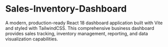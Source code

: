 # Sales-Inventory-Dashboard
A modern, production-ready React 18 dashboard application built with Vite and styled with TailwindCSS. This comprehensive business dashboard provides sales tracking, inventory management, reporting, and data visualization capabilities.

